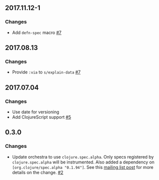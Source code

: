 ## 2017.11.12-1

### Changes

- Add `defn-spec` macro [#7](https://github.com/jeaye/orchestra/issues/12)

## 2017.08.13

### Changes

- Provide `:via` to `s/explain-data` [#7](https://github.com/jeaye/orchestra/issues/7)

## 2017.07.04

### Changes

- Use date for versioning
- Add ClojureScript support [#5](https://github.com/jeaye/orchestra/issues/5)

## 0.3.0

### Changes

- Update orchestra to use `clojure.spec.alpha`. Only specs registered by `clojure.spec.alpha` will be instrumented. Also added a dependency on `[org.clojure/spec.alpha "0.1.94"]`. See this [mailing list post](https://groups.google.com/forum/#!msg/clojure/10dbF7w2IQo/ec37TzP5AQAJ) for more details on the change. [#2](https://github.com/jeaye/orchestra/issues/2)
